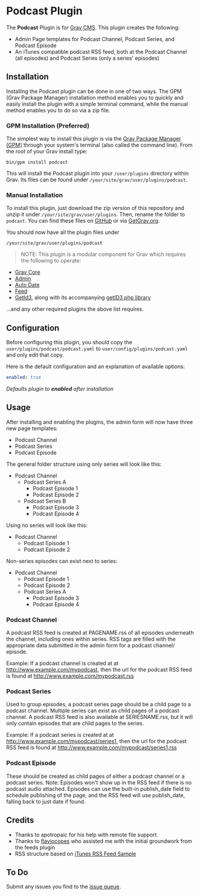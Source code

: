 # Podcast Plugin

The **Podcast** Plugin is for [Grav CMS](http://github.com/getgrav/grav). This plugin creates the following:
- Admin Page templates for Podcast Channel, Podcast Series, and Podcast Episode
- An iTunes compatible podcast RSS feed, both at the Podcast Channel (all episodes) and Podcast Series (only a series' episodes)

## Installation

Installing the Podcast plugin can be done in one of two ways. The GPM (Grav Package Manager) installation method enables you to quickly and easily install the plugin with a simple terminal command, while the manual method enables you to do so via a zip file.

### GPM Installation (Preferred)

The simplest way to install this plugin is via the [Grav Package Manager (GPM)](http://learn.getgrav.org/advanced/grav-gpm) through your system's terminal (also called the command line).  From the root of your Grav install type:

    bin/gpm install podcast

This will install the Podcast plugin into your `/user/plugins` directory within Grav. Its files can be found under `/your/site/grav/user/plugins/podcast`.

### Manual Installation

To install this plugin, just download the zip version of this repository and unzip it under `/your/site/grav/user/plugins`. Then, rename the folder to `podcast`. You can find these files on [GitHub](https://github.com//grav-plugin-podcast) or via [GetGrav.org](http://getgrav.org/downloads/plugins#extras).

You should now have all the plugin files under

    /your/site/grav/user/plugins/podcast

> NOTE: This plugin is a modular component for Grav which requires the following to operate:
* [Grav Core](http://github.com/getgrav/grav)
* [Admin](https://github.com/getgrav/grav-plugin-admin)
* [Auto Date](https://github.com/getgrav/grav-plugin-auto-date)
* [Feed](https://github.com/getgrav/grav-plugin-feed)
* [GetId3](https://github.com/jgonyea/grav-plugin-get-id3), along with its accompanying [getID3 php library](http://www.getid3.org/)

...and any other required plugins the above list requires.

## Configuration

Before configuring this plugin, you should copy the `user/plugins/podcast/podcast.yaml` to `user/config/plugins/podcast.yaml` and only edit that copy.

Here is the default configuration and an explanation of available options:


```yaml
enabled: true
```
_Defaults plugin to **enabled** after installation_

## Usage

After installing and enabling the plugins, the admin form will now have three new page templates:
* Podcast Channel
* Podcast Series
* Podcast Episode

The general folder structure using only series will look like this:
* Podcast Channel
  * Podcast Series A
    * Podcast Episode 1
    * Podcast Episode 2
  * Podcast Series B
    * Podcast Episode 3
    * Podcast Episode 4

Using no series will look like this:
* Podcast Channel
  * Podcast Episode 1
  * Podcast Episode 2

Non-series episodes can exist next to series:
* Podcast Channel
  * Podcast Episode 1
  * Podcast Episode 2
  * Podcast Series A
    * Podcast Episode 3
    * Podcast Episode 4


### Podcast Channel

A podcast RSS feed is created at PAGENAME.rss of all episodes underneath the channel, including ones within series.  RSS tags are filled with the appropriate data submitted in the admin form for a podcast channel/ episode.

Example:
If a podcast channel is created at  at http://www.example.com/mypodcast, then the url for the podcast RSS feed is found at http://www.example.com/mypodcast.rss

### Podcast Series
Used to group episodes, a podcast series page should be a child page to a podcast channel.  Multiple series can exist as child pages of a podcast channel.  A podcast RSS feed is also available at SERIESNAME.rss, but it will only contain episodes that are child pages to the series.

Example:
If a podcast series is created at  at http://www.example.com/mypodcast/series1, then the url for the podcast RSS feed is found at http://www.example.com/mypodcast/series1.rss

### Podcast Episode

These should be created as child pages of either a podcast channel or a podcast series.  Note: Episodes won't show up in the RSS feed if there is no podcast audio attached.  Episodes can use the built-in publish_date field to schedule publishing of the page, and the RSS feed will use publish_date, falling back to just date if found.

## Credits

* Thanks to apotropaic for his help with remote file support.
* Thanks to [flaviocopes](https://github.com/flaviocopes) who assisted me with the initial groundwork from the feeds plugin
* RSS structure based on [iTunes RSS Feed Sample](https://help.apple.com/itc/podcasts_connect/#/itcbaf351599)

## To Do
Submit any issues you find to the [issue queue](https://github.com/jgonyea/grav-plugin-podcast/issues).
